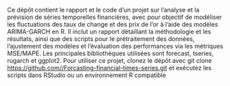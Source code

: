 Ce dépôt contient le rapport et le code d’un projet sur l’analyse et la prévision de séries temporelles financières, avec pour objectif de modéliser les fluctuations des taux de change et des prix de l’or à l’aide des modèles ARIMA-GARCH en R. Il inclut un rapport détaillant la méthodologie et les résultats, ainsi que des scripts pour le prétraitement des données, l’ajustement des modèles et l’évaluation des performances via les métriques MSE/MAPE. Les principales bibliothèques utilisées sont forecast, tseries, rugarch et ggplot2. Pour utiliser ce projet, clonez le dépôt avec git clone https://github.com//Forcasting-financial-times-series.git et exécutez les scripts dans RStudio ou un environnement R compatible
